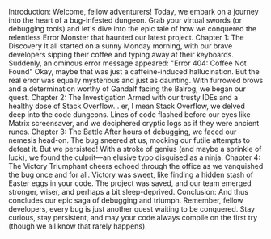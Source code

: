 Introduction:
Welcome, fellow adventurers! Today, we embark on a journey into the heart of a bug-infested dungeon. Grab your virtual swords (or debugging tools) and let's dive into the epic tale of how we conquered the relentless Error Monster that haunted our latest project.
Chapter 1: The Discovery
It all started on a sunny Monday morning, with our brave developers sipping their coffee and typing away at their keyboards. Suddenly, an ominous error message appeared:
"Error 404: Coffee Not Found"
Okay, maybe that was just a caffeine-induced hallucination. But the real error was equally mysterious and just as daunting. With furrowed brows and a determination worthy of Gandalf facing the Balrog, we began our quest.
Chapter 2: The Investigation
Armed with our trusty IDEs and a healthy dose of Stack Overflow... er, I mean Stack Overflow, we delved deep into the code dungeons. Lines of code flashed before our eyes like Matrix screensaver, and we deciphered cryptic logs as if they were ancient runes.
Chapter 3: The Battle
After hours of debugging, we faced our nemesis head-on. The bug sneered at us, mocking our futile attempts to defeat it. But we persisted! With a stroke of genius (and maybe a sprinkle of luck), we found the culprit—an elusive typo disguised as a ninja.
Chapter 4: The Victory
Triumphant cheers echoed through the office as we vanquished the bug once and for all. Victory was sweet, like finding a hidden stash of Easter eggs in your code. The project was saved, and our team emerged stronger, wiser, and perhaps a bit sleep-deprived.
Conclusion:
And thus concludes our epic saga of debugging and triumph. Remember, fellow developers, every bug is just another quest waiting to be conquered. Stay curious, stay persistent, and may your code always compile on the first try (though we all know that rarely happens).
